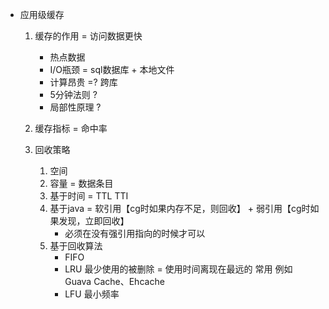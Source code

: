 * 应用级缓存
    1. 缓存的作用 = 访问数据更快 
        * 热点数据
        * I/O瓶颈 = sql数据库 + 本地文件
        * 计算昂贵 =? 跨库
        * 5分钟法则 ?
        * 局部性原理 ?
        
    2. 缓存指标 = 命中率
    
    3. 回收策略 
        1. 空间
        2. 容量 = 数据条目
        3. 基于时间 = TTL TTI
        4. 基于java = 软引用【cg时如果内存不足，则回收】 + 弱引用【cg时如果发现，立即回收】
            * 必须在没有强引用指向的时候才可以
        5. 基于回收算法 
            * FIFO
            * LRU 最少使用的被删除 = 使用时间离现在最远的 常用 例如 Guava Cache、Ehcache
            * LFU 最小频率
            